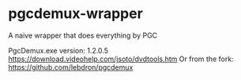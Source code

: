 # pgcdemux-wrapper

A naive wrapper that does everything by PGC

PgcDemux.exe version: 1.2.0.5 https://download.videohelp.com/jsoto/dvdtools.htm
Or from the fork: https://github.com/lebdron/pgcdemux
